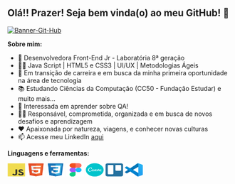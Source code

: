 ## **Olá**!! Prazer! Seja bem vinda(o) ao meu GitHub! 🤗

<a href='https://postimg.cc/q6cQJn1P' target='_blank'><img src='https://i.postimg.cc/6qgPhfnp/Banner-Git-Hub.png' border='0' alt='Banner-Git-Hub'/></a>

**Sobre mim:**

- 🚀 Desenvolvedora Front-End Jr - Laboratória 8ª geração
- 👩‍💻 Java Script  | HTML5 e CSS3 | UI/UX | Metodologias Ágeis
- 🎯 Em transição de carreira e em busca da minha primeira oportunidade na área de tecnologia
- 📚 Estudando Ciências da Computação (CC50 - Fundação Estudar) e muito mais...
- 👀 Interessada em aprender sobre QA! 
- 🙋‍♀️ Responsável, comprometida, organizada e em busca de novos desafios e aprendizagem
- ❤ Apaixonada por natureza, viagens, e conhecer novas culturas
- 📫 Acesse meu LinkedIn [aqui](https://www.linkedin.com/in/clareanaribeiro/)



**Linguagens e ferramentas:**

<div>
<img align="center"  alt="Js" height="30" width="40" src="https://raw.githubusercontent.com/devicons/devicon/master/icons/javascript/javascript-original.svg">
<img align="center"  alt="HTML" height="30" width="40" src="https://raw.githubusercontent.com/devicons/devicon/master/icons/html5/html5-original.svg">
<img align="center"  alt="CSS" height="30" width="40" src="https://raw.githubusercontent.com/devicons/devicon/master/icons/css3/css3-original.svg">  
<img align="center"  alt="Figma" height="30" width="40" src="https://raw.githubusercontent.com/devicons/devicon/master/icons/figma/figma-original.svg">
<img align="center"  alt="Canva" height="30" width="40" src="https://raw.githubusercontent.com/devicons/devicon/master/icons/canva/canva-original.svg">	
<img align="center"  alt=trello" height="30" width="40" src="https://raw.githubusercontent.com/devicons/devicon/master/icons/trello/trello-plain.svg">
<img align="center"  alt="VScode" height="30" width="40" src="https://raw.githubusercontent.com/devicons/devicon/master/icons/vscode/vscode-original.svg">
</div>  
  
 
  
  
  
  
  
  
 
  
<!---
ClareanaRibeiro/ClareanaRibeiro is a ✨ special ✨ repository because its `README.md` (this file) appears on your GitHub profile.
You can click the Preview link to take a look at your changes.
--->
